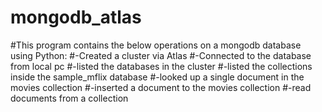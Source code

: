 # mongodb_atlas
#This program contains the below operations on a mongodb database using Python:
#-Created a cluster via Atlas
#-Connected to the database from local pc
#-listed the databases in the cluster
#-listed the collections inside the sample_mflix database
#-looked up a single document in the movies collection
#-inserted a document to the movies collection
#-read documents from a collection
